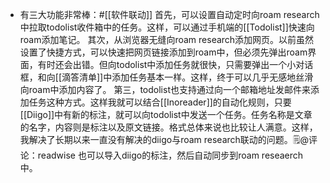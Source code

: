 - 有三大功能非常棒：#[[软件联动]]
首先，可以设置自动定时向roam research中拉取todolist收件箱中的任务。这样，可以通过手机端的[[Todolist]]快速向roam添加笔记。
其次，从浏览器无缝向roam research添加网页。以前虽然设置了快捷方式，可以快速把网页链接添加到roam中，但必须先弹出roam界面，有时还会出错。但向todolist中添加任务就很快，只需要弹出一个小对话框，和向[[滴答清单]]中添加任务基本一样。这样，终于可以几乎无感地丝滑向roam中添加内容了。
第三，todolist也支持通过向一个邮箱地址发邮件来添加任务这种方式。这样我就可以结合[[Inoreader]]的自动化规则，只要[[Diigo]]中有新的标注，就可以向todolist中发送一个任务。任务名称是文章的名字，内容则是标注以及原文链接。格式总体来说也比较让人满意。这样，我解决了长期以来一直没有解决的diigo与roam research联动的问题。🗒@评论：readwise 也可以导入diigo的标注，然后自动同步到roam reseaerch中。
